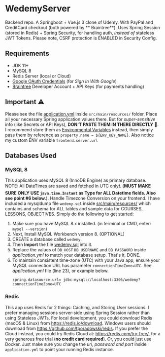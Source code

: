 # WedemyServer

Backend repo. A Springboot + Vue.js 3 clone of Udemy. With PayPal and CreditCard checkout (both powered by **
Braintree**). Uses Spring Session (stored in Redis) + Spring Security, for handling auth, _instead of_ stateless JWT
Tokens. Please note, CSRF protection is ENABLED in Security Config.

## Requirements

- JDK 11+
- MySQL 8
- Redis Server (local or Cloud)
- [Google OAuth Credentials](https://console.developers.google.com/apis/credentials) (for _Sign In With Google_)
- [Braintree](https://developer.paypal.com/braintree/docs) Developer Account + API Keys (for payments handling)

## Important ⚠

Please see the file [application.yml](src/main/resources/application.yml) inside `src/main/resources/`
folder. Place all your necessary Spring application values there. But for _super-sensitive_
info (like Secrets or API Keys), **DON'T PASTE THEM IN THERE DIRECTLY** 🚫. I recommend store them
as [Environmental Variables](https://www.baeldung.com/properties-with-spring) instead, then simply pass them by
reference as `property.name = ${ENV_KEY_NAME}`. Also notice my custom ENV variable `frontend.server.url`

## Databases Used

### MySQL 8

This application uses MySQL 8 (InnoDB Engine) as primary database. NOTE: All DateTimes are saved and fetched in UTC
only❗. (**MUST MAKE SURE ONLY USE `java.time.Instant` as Type for ALL Datetime fields. Also see point #6 below.**).
Handle Timezone Conversion on your frontend. I have included a mysqldump file `wedemy.sql`
inside [src/main/resources/](src/main/resources) which contains and schema for ALL tables and sample data for COURSES,
LESSONS, OBJECTIVES. Simply do the following to get started:

1. Make sure you have MySQL 8.x installed. (in terminal or CMD, enter: `mysql --version`)
2. Next, Install MySQL Workbench version 8. (OPTIONAL)
3. CREATE a database called `wedemy`.
4. Then **Import** the file [wedemy.sql](src/main/resources/wedemy.sql) into it.
5. Replace the values of `DB_HOST` `DB_USERNAME` and `DB_PASSWORD` inside _application.yml_ to match your database
   setup. That's it, DONE.
6. To maintain consistent time-zone (UTC) with your Java app, ensure your MySQL connection URL has
   parameter `connectionTimeZone=UTC`. See _application.yml_ file (line 23), or example below.
   ```properties
   spring.datasource.url= jdbc:mysql://localhost:3306/wedemy?connectionTimeZone=UTC
   ```

### Redis

This app uses Redis for 2 things: Caching, and Storing User sessions. I prefer managing sessions server-side using
Spring Session rather than using Stateless JWTs. For local development, you could download Redis (macOS & Linux)
from https://redis.io/download. Windows users should download from https://github.com/tporadowski/redis. If you prefer
the Cloud instead, you could try Redis Cloud at: https://redis.com/try-free/, for a very generous free trial
(**no credit card required**). Or, you could just use Docker. Just make sure you change the _url, password and port_
inside `application.yml` to point your running Redis instance.

